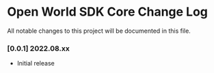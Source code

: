 # Open World SDK Core Change Log

All notable changes to this project will be documented in this file.

### [0.0.1] 2022.08.xx
* Initial release